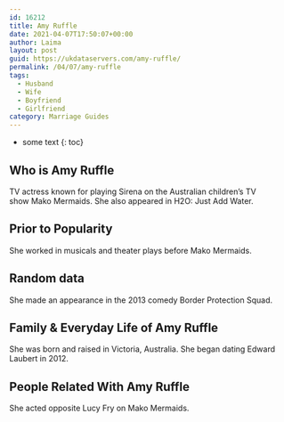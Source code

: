 ```yaml
---
id: 16212
title: Amy Ruffle
date: 2021-04-07T17:50:07+00:00
author: Laima
layout: post
guid: https://ukdataservers.com/amy-ruffle/
permalink: /04/07/amy-ruffle
tags:
  - Husband
  - Wife
  - Boyfriend
  - Girlfriend
category: Marriage Guides
---
```


* some text
{: toc}


## Who is Amy Ruffle
                  
                  
                  
TV actress known for playing Sirena on the Australian children&#8217;s TV show Mako Mermaids. She also appeared in H2O: Just Add Water.
                  
              
            
              
            
                
                
                
## Prior to Popularity
                  
                  
                  
She worked in musicals and theater plays before Mako Mermaids. 
                  
              
            
              
            
                
                
                
## Random data
                  
                  
                  
She made an appearance in the 2013 comedy Border Protection Squad.
                  
              
            
              
            
                
                
                
## Family & Everyday Life of Amy Ruffle
                  
                  
                  
She was born and raised in Victoria, Australia. She began dating Edward Laubert in 2012.
                  
              
            
              
            
                
                
                
## People Related With Amy Ruffle
                  
                  
                  
She acted opposite Lucy Fry on Mako Mermaids.
                  
              
            
              
            
                
              
            
              
              
            
            
              
            
          
          
          